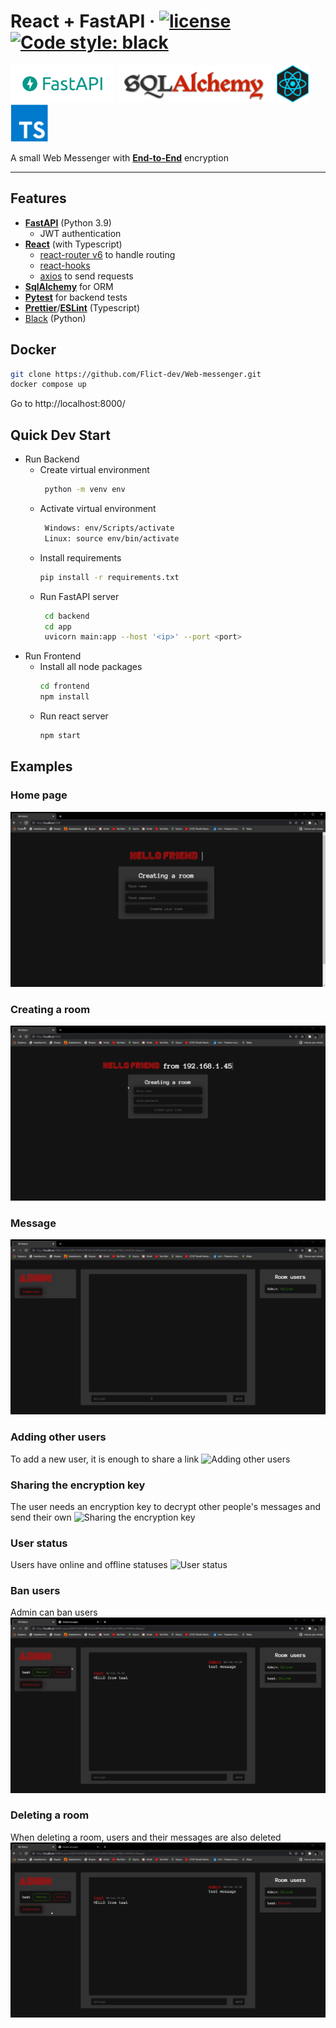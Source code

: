 # React + FastAPI · [![license](https://img.shields.io/github/license/peaceiris/actions-gh-pages.svg)](LICENSE) [![Code style: black](https://img.shields.io/badge/code%20style-black-000000.svg)](https://github.com/psf/black)

<div>
<img src="assets/fastapi-logo.png" alt="fastapi-logo" height="60" />
 <img src="assets/sql-alchemy.png" alt="sql-alchemy" height="60" />
<img src="assets/react-logo.png" alt="react-logo" height="60" />
<img src="assets/typescript.png" alt="typescript-logo" height="60" /> 
</div>

A small Web Messenger with **[End-to-End](https://en.wikipedia.org/wiki/End-to-end_encryption)**  encryption 

---
## Features

- **[FastAPI](https://fastapi.tiangolo.com/)** (Python 3.9)
  - JWT authentication
- **[React](https://reactjs.org/)** (with Typescript)
  - [react-router v6](https://reactrouter.com/docs/en/v6/getting-started/overview/) to handle routing
  - [react-hooks](https://reactjs.org/docs/hooks-intro.html)
  - [axios](https://github.com/axios/axios) to send requests
- **[SqlAlchemy](https://www.sqlalchemy.org/)** for ORM
- **[Pytest](https://docs.pytest.org/en/latest/)** for backend tests
- **[Prettier](https://prettier.io/)**/**[ESLint](https://eslint.org/)** (Typescript)
- [Black](https://github.com/psf/black) (Python)

## Docker
```bash
git clone https://github.com/Flict-dev/Web-messenger.git
docker compose up
```
Go to http://localhost:8000/


## Quick Dev Start
- Run Backend
  - Create virtual environment <br>
     ```bash 
      python -m venv env
      ```
   - Activate virtual environment
       ```bash 
        Windows: env/Scripts/activate 
        Linux: source env/bin/activate
       ```
    - Install requirements
       ```bash 
       pip install -r requirements.txt
       ```
    - Run FastAPI server
       ```bash
        cd backend
        cd app
        uvicorn main:app --host '<ip>' --port <port> 
        ```
- Run Frontend
  - Install all node packages
    ```bash 
    cd frontend
    npm install
    ```
  - Run react server
    ```bash 
    npm start
    ```

## Examples

### Home page
![Home page](assets/home.gif)

### Creating a room
![Creating a room](assets/create_room.gif)

### Message
![Message](assets/test_message.gif) 

### Adding other users
To add a new user, it is enough to share a link
![Adding other users](assets/new_user.gif) 

### Sharing the encryption key
The user needs an encryption key to decrypt other people's messages and send their own
![Sharing the encryption key](assets/key_sharing.gif)

### User status
Users have online and offline statuses
![User status](assets/online_status.gif)

### Ban users
Admin can ban users
![Ban users](assets/user_ban.gif)

### Deleting a room
When deleting a room, users and their messages are also deleted
![Deleting a room](assets/delete_room.gif)




